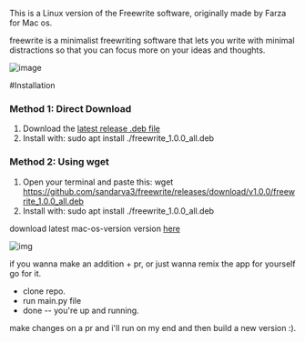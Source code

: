 This is a Linux version of the Freewrite software, originally made by Farza for Mac os.

freewrite is a minimalist freewriting software that lets you write with minimal distractions so that you can focus more on your ideas and thoughts.


![image](https://github.com/user-attachments/assets/239353da-6cc5-493e-b33d-7fff6ec4b5d1)


#Installation
### Method 1: Direct Download
1. Download the [latest release .deb file](https://github.com/sandarva3/freewrite/releases/latest)
2. Install with:    sudo apt install ./freewrite_1.0.0_all.deb

### Method 2: Using wget
1. Open your terminal and paste this: wget https://github.com/sandarva3/freewrite/releases/download/v1.0.0/freewrite_1.0.0_all.deb
2. Install with:    sudo apt install ./freewrite_1.0.0_all.deb


download latest mac-os-version version [here](https://www.freewrite.io/)

![img](https://i.imgur.com/2ucbtff.gif)

if you wanna make an addition + pr,
or just wanna remix the app for yourself go for it.

- clone repo.
- run main.py file
- done -- you're up and running.

make changes on a pr and i'll run on my end and then build a new version :).

